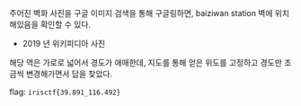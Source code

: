 주어진 벽화 사진을 구글 이미지 검색을 통해 구글링하면, baiziwan station 벽에 위치해있음을 확인할 수 있다. 
- 2019 년 위키피디아 사진

해당 역은 가로로 넓어서 경도가 애매한데, 지도를 통해 얻은 위도를 고정하고 경도만 조금씩 변경해가면서 답을 찾았다. 

flag: `irisctf{39.891_116.492}`
